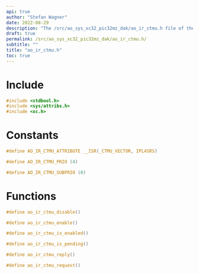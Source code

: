 ```yaml
---
api: true
author: "Stefan Wagner"
date: 2022-08-29
description: "The /src/ao_sys_xc32_pic32mz_dak/ao_ir_ctmu.h file of the ao real-time operating system."
draft: true
permalink: /src/ao_sys_xc32_pic32mz_dak/ao_ir_ctmu.h/
subtitle: ""
title: "ao_ir_ctmu.h"
toc: true
---
```


# Include

```c
#include <stdbool.h>
#include <sys/attribs.h>
#include <xc.h>
```

# Constants

```c
#define AO_IR_CTMU_ATTRIBUTE __ISR(_CTMU_VECTOR, IPL4SRS)
```

```c
#define AO_IR_CTMU_PRIO (4)
```

```c
#define AO_IR_CTMU_SUBPRIO (0)
```

# Functions

```c
#define ao_ir_ctmu_disable()
```

```c
#define ao_ir_ctmu_enable()
```

```c
#define ao_ir_ctmu_is_enabled()
```

```c
#define ao_ir_ctmu_is_pending()
```

```c
#define ao_ir_ctmu_reply()
```

```c
#define ao_ir_ctmu_request()
```

